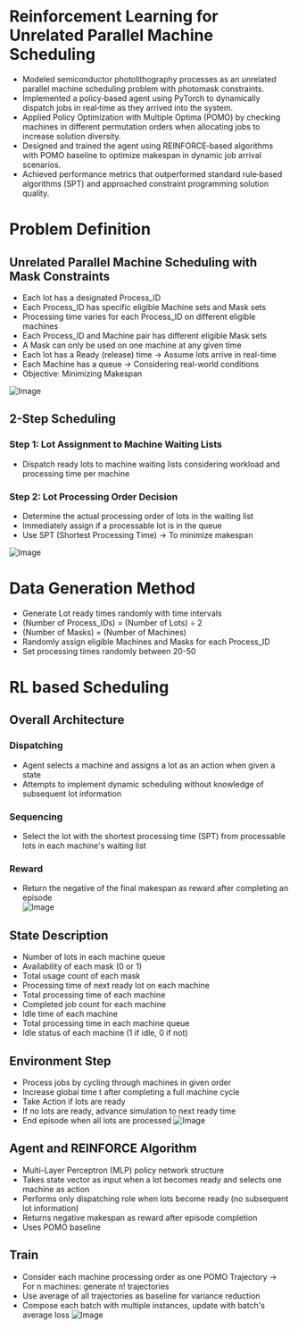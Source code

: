 # Reinforcement Learning for Unrelated Parallel Machine Scheduling
- Modeled semiconductor photolithography processes as an unrelated parallel machine scheduling problem with photomask constraints.
- Implemented a policy‑based agent using PyTorch to dynamically dispatch jobs in real‑time as they arrived into the system.
- Applied Policy Optimization with Multiple Optima (POMO) by checking machines in different permutation orders when allocating jobs to increase solution diversity.
- Designed and trained the agent using REINFORCE‑based algorithms with POMO baseline to optimize makespan in dynamic job arrival scenarios.
- Achieved performance metrics that outperformed standard rule‑based algorithms (SPT) and approached constraint programming solution quality.

# Problem Definition
## Unrelated Parallel Machine Scheduling with Mask Constraints
- Each lot has a designated Process_ID  
- Each Process_ID has specific eligible Machine sets and Mask sets  
- Processing time varies for each Process_ID on different eligible machines  
- Each Process_ID and Machine pair has different eligible Mask sets  
- A Mask can only be used on one machine at any given time  
- Each lot has a Ready (release) time → Assume lots arrive in real-time  
- Each Machine has a queue → Considering real-world conditions  
- Objective: Minimizing Makespan  

![Image](https://github.com/user-attachments/assets/8892cbc8-10d3-4129-b67e-9a1773b0b1e7)

## 2-Step Scheduling
### Step 1: Lot Assignment to Machine Waiting Lists
* Dispatch ready lots to machine waiting lists considering workload and processing time per machine

### Step 2: Lot Processing Order Decision
* Determine the actual processing order of lots in the waiting list
* Immediately assign if a processable lot is in the queue
* Use SPT (Shortest Processing Time) → To minimize makespan

![Image](https://github.com/user-attachments/assets/4aec74a5-9ca5-4890-8792-dedb9293cad8)

# Data Generation Method
* Generate Lot ready times randomly with time intervals
* (Number of Process_IDs) = (Number of Lots) ÷ 2
* (Number of Masks) = (Number of Machines)
* Randomly assign eligible Machines and Masks for each Process_ID
* Set processing times randomly between 20-50

# RL based Scheduling
## Overall Architecture
### Dispatching
* Agent selects a machine and assigns a lot as an action when given a state
* Attempts to implement dynamic scheduling without knowledge of subsequent lot information

### Sequencing
* Select the lot with the shortest processing time (SPT) from processable lots in each machine's waiting list

### Reward
* Return the negative of the final makespan as reward after completing an episode  
![Image](https://github.com/user-attachments/assets/eb250de0-c8e1-4c62-8af3-4411bfa00ce7)

## State Description
- Number of lots in each machine queue
- Availability of each mask (0 or 1)
- Total usage count of each mask
- Processing time of next ready lot on each machine
- Total processing time of each machine
- Completed job count for each machine
- Idle time of each machine
- Total processing time in each machine queue
- Idle status of each machine (1 if idle, 0 if not)

## Environment Step
* Process jobs by cycling through machines in given order
* Increase global time t after completing a full machine cycle
* Take Action if lots are ready
* If no lots are ready, advance simulation to next ready time
* End episode when all lots are processed
![Image](https://github.com/user-attachments/assets/46c445ab-bd87-4990-a8f0-1365110e0d22)

## Agent and REINFORCE Algorithm
* Multi-Layer Perceptron (MLP) policy network structure
* Takes state vector as input when a lot becomes ready and selects one machine as action
* Performs only dispatching role when lots become ready (no subsequent lot information)
* Returns negative makespan as reward after episode completion
* Uses POMO baseline

## Train
* Consider each machine processing order as one POMO Trajectory → For n machines: generate n! trajectories
* Use average of all trajectories as baseline for variance reduction
* Compose each batch with multiple instances, update with batch's average loss
![Image](https://github.com/user-attachments/assets/a0b6574d-6214-4b0a-ba57-bddf27c0cb32)
